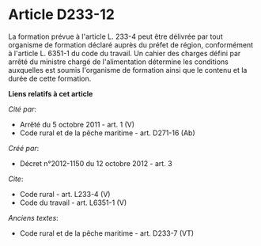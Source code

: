 # Article D233-12

La formation prévue à l'article L. 233-4 peut être délivrée par tout organisme de formation déclaré auprès du préfet de
région, conformément à l'article L. 6351-1 du code du travail. Un cahier des charges défini par arrêté du ministre chargé de
l'alimentation détermine les conditions auxquelles est soumis l'organisme de formation ainsi que le contenu et la durée de
cette formation.

**Liens relatifs à cet article**

_Cité par_:

  - Arrêté du 5 octobre 2011 - art. 1 (V)
  - Code rural et de la pêche maritime - art. D271-16 (Ab)

_Créé par_:

  - Décret n°2012-1150 du 12 octobre 2012 - art. 3

_Cite_:

  - Code rural - art. L233-4 (V)
  - Code du travail - art. L6351-1 (V)

_Anciens textes_:

  - Code rural et de la pêche maritime - art. D233-7 (VT)
